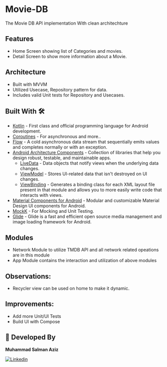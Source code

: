 # Movie-DB
The Movie DB API implementation With clean architechture

## Features
* Home Screen showing list of Categories and movies.
* Detail Screen to show more information about a Movie.

## Architecture
* Built with MVVM
* Utilized Usecase, Repository pattern for data.
* Includes valid Unit tests for Repository and Usecases.

## Built With 🛠
- [Kotlin](https://kotlinlang.org/) - First class and official programming language for Android development.
- [Coroutines](https://kotlinlang.org/docs/reference/coroutines-overview.html) - For asynchronous and more..
- [Flow](https://kotlin.github.io/kotlinx.coroutines/kotlinx-coroutines-core/kotlinx.coroutines.flow/-flow/) - A cold asynchronous data stream that sequentially emits values and completes normally or with an exception.
- [Android Architecture Components](https://developer.android.com/topic/libraries/architecture) - Collection of libraries that help you design robust, testable, and maintainable apps.
    - [LiveData](https://developer.android.com/topic/libraries/architecture/livedata) - Data objects that notify views when the underlying data changes.
    - [ViewModel](https://developer.android.com/topic/libraries/architecture/viewmodel) - Stores UI-related data that isn't destroyed on UI changes.
    - [ViewBinding](https://developer.android.com/topic/libraries/view-binding) - Generates a binding class for each XML layout file present in that module and allows you to more easily write code that interacts with views.
- [Material Components for Android](https://github.com/material-components/material-components-android) - Modular and customizable Material Design UI components for Android.
- [MockK](https://mockk.io) - For Mocking and Unit Testing.
- [Glide](https://github.com/bumptech/glide) - Glide is a fast and efficient open source media management and image loading framework for Android.

## Modules
* Network Module to utilize TMDB API and all network related opeations are in this module
* App Module contains the interaction and utilization of above modules

## Observations:
- Recycler view can be used on home to make it dynamic.


## Improvements:
- Add more Unit/UI Tests
- Build UI with Compose

## 👨 Developed By
**Muhammad Salman Aziz**

[![Linkedin](https://img.shields.io/badge/-linkedin-grey?logo=linkedin)](https://www.linkedin.com/in/muhammad-salman-0ab02326/)
